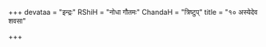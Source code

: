 +++
devataa = "इन्द्रः"
RShiH = "नोधा गौतमः"
ChandaH = "त्रिष्टुप्"
title = "१० अस्येदेव शवसा"

+++
